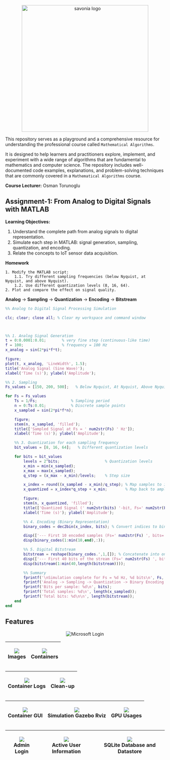 
<p align="center">
<img src="https://github.com/user-attachments/assets/8a702f55-bca9-40c0-82e5-52398319f6dc" alt="savonia logo" width="400"/>
</p>



This repository serves as a playground and a comprehensive resource for understanding the professional course called `Mathematical Algorithms`.

It is designed to help learners and practitioners explore, implement, and experiment with a wide range of algorithms that are fundamental to mathematics and computer science. The repository includes well-documented code examples, explanations, and problem-solving techniques that are commonly covered in a `Mathematical Algorithms` course.


**Course Lecturer:** Osman Torunoglu




## Assignment-1: From Analog to Digital Signals with MATLAB

**Learning Objectives:**

1. Understand the complete path from analog signals to digital representation.
2. Simulate each step in MATLAB: signal generation, sampling, quantization, and encoding.    
3. Relate the concepts to IoT sensor data acquisition.

**Homework**

    1. Modify the MATLAB script:
        1.1. Try different sampling frequencies (below Nyquist, at Nyquist, and above Nyquist).
        1.2. Use different quantization levels (8, 16, 64).
    2. Plot and compare the effect on signal quality.


**Analog** -> **Sampling** -> **Quantization** -> **Encoding** -> **Bitstream**


```Matlab
%% Analog to Digital Signal Processing Simulation

clc; clear; close all; % Clear my workspace and command window



%% 1. Analog Signal Generation
t = 0:0.0001:0.01;       % very fine step (continuous-like time)
f = 100;                 % frequency = 100 Hz
x_analog = sin(2*pi*f*t);

figure;
plot(t, x_analog, 'LineWidth', 1.5);
title('Analog Signal (Sine Wave)');
xlabel('Time (s)'); ylabel('Amplitude');

%% 2. Sampling
Fs_values = [150, 200, 500];   % Below Nyquist, At Nyquist, Above Nyquist

for Fs = Fs_values
    Ts = 1/Fs;               % Sampling period
    n = 0:Ts:0.01;           % Discrete sample points
    x_sampled = sin(2*pi*f*n);

    figure;
    stem(n, x_sampled, 'filled');
    title(['Sampled Signal at Fs = ' num2str(Fs) ' Hz']);
    xlabel('Time (s)'); ylabel('Amplitude');

    %% 3. Quantization for each sampling frequency
    bit_values = [8, 16, 64];   % Different quantization levels

    for bits = bit_values
        levels = 2^bits;                    % Quantization levels
        x_min = min(x_sampled);
        x_max = max(x_sampled);
        q_step = (x_max - x_min)/levels;    % Step size

        x_index = round((x_sampled - x_min)/q_step); % Map samples to indices
        x_quantized = x_index*q_step + x_min;        % Map back to amplitude

        figure;
        stem(n, x_quantized, 'filled');
        title(['Quantized Signal (' num2str(bits) '-bit, Fs=' num2str(Fs) ' Hz)']);
        xlabel('Time (s)'); ylabel('Amplitude');

        %% 4. Encoding (Binary Representation)
        binary_codes = dec2bin(x_index, bits); % Convert indices to binary words

        disp(['--- First 10 encoded samples (Fs=' num2str(Fs) ', bits=' num2str(bits) ') ---']);
        disp(binary_codes(1:min(10,end),:));

        %% 5. Digital Bitstream
        bitstream = reshape(binary_codes.',1,[]); % Concatenate into one string
        disp(['--- First 40 bits of the stream (Fs=' num2str(Fs) ', bits=' num2str(bits) ') ---']);
        disp(bitstream(1:min(40,length(bitstream))));

        %% Summary
        fprintf('\nSimulation complete for Fs = %d Hz, %d bits\n', Fs, bits);
        fprintf('Analog -> Sampling -> Quantization -> Binary Encoding -> Digital Stream\n');
        fprintf('Bits per sample: %d\n', bits);
        fprintf('Total samples: %d\n', length(x_sampled));
        fprintf('Total bits: %d\n\n', length(bitstream));
    end
end
```



## Features



<p align="center">
  <img src="/attachment/login.png" alt="Microsoft Login" title="Microsoft Login">
</p>

| <p align="center"><img src="/attachment/image.png"/><br/>Images</p> | <p align="center"><img src="/attachment/container.png"/><br/>Containers</p> |
| ------------------------------------------------------------------------------------- | ------------------------------------------------------------------------------------- |

| <p align="center"><img src="/attachment/container_logs.png"/><br/>Container Logs</p> | <p align="center"><img src="/attachment/cleanup.png"/><br/>Clean-up</p> |
| ---------------------------------------------------------------------------------------------| ------------------------------------------------------------------------------------- |

| <p align="center"><img src="/attachment/ubuntu_home.png"/><br/>Container GUI</p> | <p align="center"><img src="/attachment/gazebo_rviz1.png"/><br/>Simulation Gazebo Rviz</p> | <p align="center"><img src="/attachment/gpu_usages.png"/><br/>GPU Usages</p> |
| ------------------------------------------------------------------------------------- | ------------------------------------------------------------------------------------- | ------------------------------------------------------------------------------------- |

| <p align="center"><img src="/attachment/admin_login.png"/><br/>Admin Login</p> | <p align="center"><img src="/attachment/user_information.png"/><br/>Active User Information</p> | <p align="center"><img src="/attachment/database.png"/><br/>SQLite Database and Datastore</p> |
| ------------------------------------------------------------------------------------- | ------------------------------------------------------------------------------------- | ------------------------------------------------------------------------------------- |
